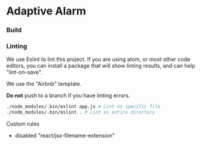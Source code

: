# Adaptive Alarm

### Build

### Linting

We use Eslint to lint this project.
If you are using atom, or most other code editors, you can install a package that will show linting
results, and can help "lint-on-save". 

We use the "Airbnb" template. 

**Do not** push to a branch if you have linting errors.

``` bash
./node_modules/.bin/eslint app.js # Lint on specific file
./node_modules/.bin/eslint . # Lint on entire directory
```
Custom rules
- disabled "react/jsx-filename-extension"

